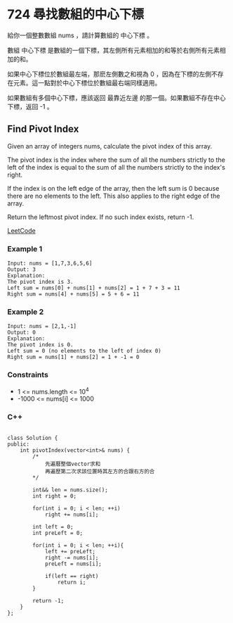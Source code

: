# 724 尋找數組的中心下標

給你一個整數數組 nums ，請計算數組的 中心下標 。

數組 中心下標 是數組的一個下標，其左側所有元素相加的和等於右側所有元素相加的和。

如果中心下標位於數組最左端，那麽左側數之和視為 0 ，因為在下標的左側不存在元素。這一點對於中心下標位於數組最右端同樣適用。

如果數組有多個中心下標，應該返回 最靠近左邊 的那一個。如果數組不存在中心下標，返回 -1 。

## Find Pivot Index

Given an array of integers nums, calculate the pivot index of this array.

The pivot index is the index where the sum of all the numbers strictly to the left of the index is equal to the sum of all the numbers strictly to the index's right.

If the index is on the left edge of the array, then the left sum is 0 because there are no elements to the left. This also applies to the right edge of the array.

Return the leftmost pivot index. If no such index exists, return -1.

[LeetCode](https://leetcode.cn/problems/find-pivot-index/)


### Example 1

```
Input: nums = [1,7,3,6,5,6]
Output: 3
Explanation:
The pivot index is 3.
Left sum = nums[0] + nums[1] + nums[2] = 1 + 7 + 3 = 11
Right sum = nums[4] + nums[5] = 5 + 6 = 11
```

### Example 2

```
Input: nums = [2,1,-1]
Output: 0
Explanation:
The pivot index is 0.
Left sum = 0 (no elements to the left of index 0)
Right sum = nums[1] + nums[2] = 1 + -1 = 0
```

### Constraints

* 1 <= nums.length <= 10<sup>4</sup>
* -1000 <= nums[i] <= 1000

### C++ 

```

class Solution {
public:
    int pivotIndex(vector<int>& nums) {
        /*
            先遍曆整個vector求和
            再遍歷第二次求該位置時其左方的合跟右方的合
        */

        int&& len = nums.size();
        int right = 0;
        
        for(int i = 0; i < len; ++i)
            right += nums[i];

        int left = 0; 
        int preLeft = 0;

        for(int i = 0; i < len; ++i){
            left += preLeft;
            right -= nums[i];
            preLeft = nums[i];

            if(left == right)
                return i;
        }

        return -1;
    }
};
```

